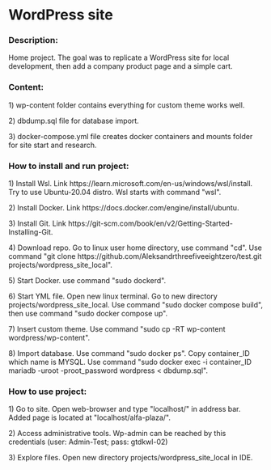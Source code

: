 <h1>WordPress site</h1>
<h3>Description:</h3>
  <p>Home project. The goal was to replicate a WordPress site for local development, then add a company product page and a simple cart. </p>
<h3>Content:</h3>
  <p>1) wp-content folder contains everything for custom theme works well.</p>
  <p>2) dbdump.sql file for database import.</p>
  <p>3) docker-compose.yml file creates docker containers and mounts folder for site start and research.</p>
<h3>How to install and run project:</h3>
  <p>1) Install Wsl. Link https://learn.microsoft.com/en-us/windows/wsl/install. Try to use Ubuntu-20.04 distro. Wsl starts with command "wsl".</p>
  <p>2) Install Docker. Link https://docs.docker.com/engine/install/ubuntu.</p>
  <p>3) Install Git. Link https://git-scm.com/book/en/v2/Getting-Started-Installing-Git.</p>
  <p>4) Download repo. Go to linux user home directory, use command "cd". Use command "git clone https://github.com/Aleksandrthreefiveeightzero/test.git projects/wordpress_site_local".</p>
  <p>5) Start Docker. use command "sudo dockerd".</p>
  <p>6) Start YML file. Open new linux terminal. Go to new directory projects/wordpress_site_local. Use command "sudo docker compose build", then use command "sudo docker compose up".</p>
  <p>7) Insert custom theme. Use command "sudo cp -RT wp-content wordpress/wp-content".</p>
  <p>8) Import database. Use command "sudo docker ps". Copy container_ID which name is MYSQL. Use command "sudo docker exec -i container_ID mariadb -uroot -proot_password wordpress < dbdump.sql".</p>
<h3>How to use project:</h3>
  <p>1) Go to site. Open web-browser and type "localhost/" in address bar. Added page is located at "localhost/alfa-plaza/".</p>
  <p>2) Access administrative tools. Wp-admin can be reached by this credentials (user: Admin-Test; pass: gtdkwl-02)</p>
  <p>3) Explore files. Open new directory projects/wordpress_site_local in IDE.</p>

